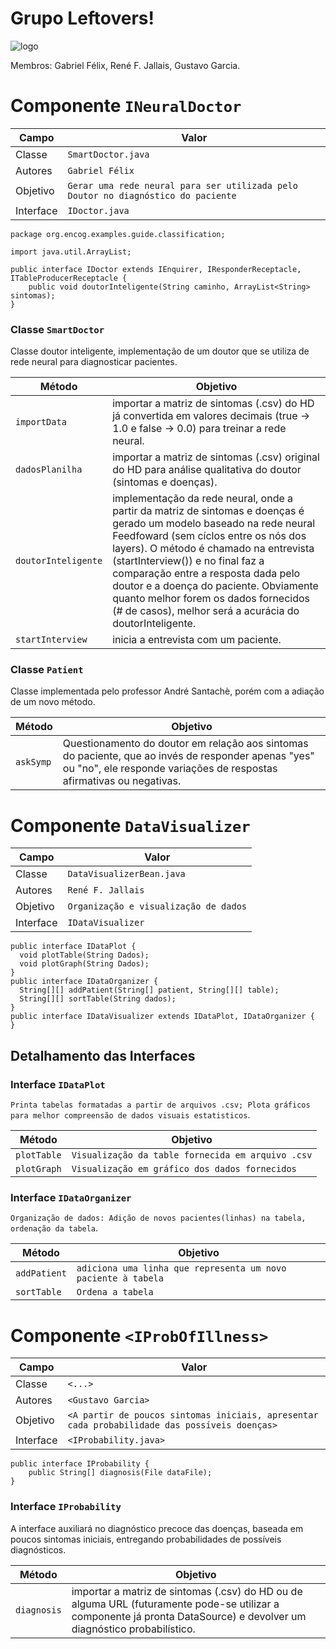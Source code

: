 # Grupo Leftovers!
![logo](https://i.ibb.co/8z6F13t/fefe.jpg)

Membros: Gabriel Félix, René F. Jallais, Gustavo Garcia.

# Componente `INeuralDoctor`

Campo | Valor
----- | -----
Classe | `SmartDoctor.java`
Autores | `Gabriel Félix`
Objetivo | `Gerar uma rede neural para ser utilizada pelo Doutor no diagnóstico do paciente`
Interface | `IDoctor.java`
~~~
package org.encog.examples.guide.classification;

import java.util.ArrayList;

public interface IDoctor extends IEnquirer, IResponderReceptacle, ITableProducerReceptacle {
    public void doutorInteligente(String caminho, ArrayList<String> sintomas);
}

~~~

### Classe `SmartDoctor`
Classe doutor inteligente, implementação de um doutor que se utiliza de rede neural para diagnosticar pacientes.

Método | Objetivo
-------| --------
`importData` | importar a matriz de sintomas (.csv) do HD já convertida em valores decimais (true -> 1.0 e false -> 0.0) para treinar a rede neural.
`dadosPlanilha` | importar a  matriz de sintomas (.csv) original do HD para análise qualitativa do doutor (sintomas e doenças).
`doutorInteligente` | implementação da rede neural, onde a partir da matriz de sintomas e doenças é gerado um modelo baseado na rede neural Feedfoward (sem cíclos entre os nós dos layers). O método é chamado na entrevista (startInterview()) e no final faz a comparação entre a resposta dada pelo doutor e a doença do paciente. Obviamente quanto melhor forem os dados fornecidos (# de casos), melhor será a acurácia do doutorInteligente. 
`startInterview` | inicia a entrevista com um paciente.

### Classe `Patient`
Classe implementada pelo professor André Santachè, porém com a adiação de um novo método.

Método | Objetivo
-------| --------
`askSymp` | Questionamento do doutor em relação aos sintomas do paciente, que ao invés de responder apenas "yes" ou "no", ele responde variações de respostas afirmativas ou negativas.

# Componente `DataVisualizer`

Campo | Valor
----- | -----
Classe | `DataVisualizerBean.java`
Autores | `René F. Jallais`
Objetivo | `Organização e visualização de dados`
Interface | `IDataVisualizer`
~~~
public interface IDataPlot {
  void plotTable(String Dados);
  void plotGraph(String Dados);
}
public interface IDataOrganizer {
  String[][] addPatient(String[] patient, String[][] table);
  String[][] sortTable(String dados);
}
public interface IDataVisualizer extends IDataPlot, IDataOrganizer {
}
~~~

## Detalhamento das Interfaces

### Interface `IDataPlot`
`Printa tabelas formatadas a partir de arquivos .csv; Plota gráficos para melhor compreensão de dados visuais estatisticos`.

Método | Objetivo
-------| --------
`plotTable` | `Visualização da table fornecida em arquivo .csv`
`plotGraph` | `Visualização em gráfico dos dados fornecidos`

### Interface `IDataOrganizer`
`Organização de dados: Adição de novos pacientes(linhas) na tabela, ordenação da tabela`.

Método | Objetivo
-------| --------
`addPatient` | `adiciona uma linha que representa um novo paciente à tabela`
`sortTable` | `Ordena a tabela`

# Componente `<IProbOfIllness>`

Campo | Valor
----- | -----
Classe | `<...>`
Autores | `<Gustavo Garcia>`
Objetivo | `<A partir de poucos sintomas iniciais, apresentar cada probabilidade das possíveis doenças>`
Interface | `<IProbability.java>`
~~~
public interface IProbability {
    public String[] diagnosis(File dataFile);
}
~~~

### Interface `IProbability`
A interface auxiliará no diagnóstico precoce das doenças, baseada em poucos sintomas iniciais, entregando probabilidades de possíveis diagnósticos.

Método | Objetivo
-------| --------
`diagnosis` | importar a matriz de sintomas (.csv) do HD ou de alguma URL (futuramente pode-se utilizar a componente já pronta DataSource) e devolver um diagnóstico probabilístico.
